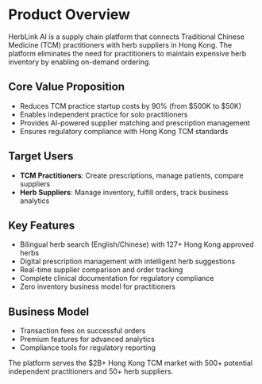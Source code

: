 # Product Overview

HerbLink AI is a supply chain platform that connects Traditional Chinese Medicine (TCM) practitioners with herb suppliers in Hong Kong. The platform eliminates the need for practitioners to maintain expensive herb inventory by enabling on-demand ordering.

## Core Value Proposition
- Reduces TCM practice startup costs by 90% (from $500K to $50K)
- Enables independent practice for solo practitioners
- Provides AI-powered supplier matching and prescription management
- Ensures regulatory compliance with Hong Kong TCM standards

## Target Users
- **TCM Practitioners**: Create prescriptions, manage patients, compare suppliers
- **Herb Suppliers**: Manage inventory, fulfill orders, track business analytics

## Key Features
- Bilingual herb search (English/Chinese) with 127+ Hong Kong approved herbs
- Digital prescription management with intelligent herb suggestions
- Real-time supplier comparison and order tracking
- Complete clinical documentation for regulatory compliance
- Zero inventory business model for practitioners

## Business Model
- Transaction fees on successful orders
- Premium features for advanced analytics
- Compliance tools for regulatory reporting

The platform serves the $2B+ Hong Kong TCM market with 500+ potential independent practitioners and 50+ herb suppliers.